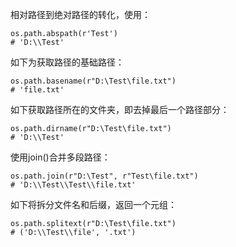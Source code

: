 
相对路径到绝对路径的转化，使用：

```
os.path.abspath(r'Test')
# 'D:\\Test'
```

如下为获取路径的基础路径：
```
os.path.basename(r"D:\Test\file.txt")
# 'file.txt'
```

如下获取路径所在的文件夹，即去掉最后一个路径部分：
```
os.path.dirname(r"D:\Test\file.txt")
# 'D:\\Test'
```

使用join()合并多段路径：

```
os.path.join(r"D:\Test", r"Test\file.txt")
# 'D:\\Test\\Test\\file.txt'
```


如下将拆分文件名和后缀，返回一个元组：

```
os.path.splitext(r"D:\Test\file.txt")
# ('D:\\Test\\file', '.txt')
```